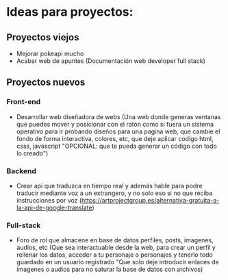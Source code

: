 # Ideas para proyectos:

## Proyectos viejos

-   Mejorar pokeapi mucho
-   Acabar web de apuntes (Documentación web developer full stack)

## Proyectos nuevos

### Front-end

-   Desarrollar web diseñadora de webs (Una web donde generas ventanas que puedes mover y posicionar con el ratón como si fuera un sistema operativo para ir probando diseños para una pagina web, que cambie el fondo de forma interactiva, colores, etc, que deje aplicar codigo html, csss, javascript "OPCIONAL: que te pueda generar un código con todo lo creado")

### Backend

-   Crear api que traduzca en tiempo real y además hable para podre traducir mediante voz a un extrangero, y no solo eso si no que reciba instrucciones por voz (https://artprojectgroup.es/alternativa-gratuita-a-la-api-de-google-translate)

### Full-stack

-   Foro de rol que almacene en base de datos perfiles, posts, imagenes, audios, etc (Que sea interactuable desde la web, para crear un perfil y rellenar los datos, acceder a tu personaje o personajes y tenerlo todo guardado en un usuario registrado "Que solo deje introducir enlaces de imagenes o audios para no saturar la base de datos con archivos)
